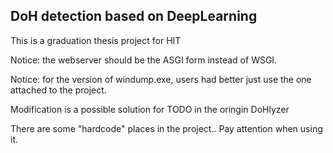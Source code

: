 ## DoH detection based on DeepLearning
This is a graduation thesis project for HIT

Notice: the webserver should be the ASGI form instead of WSGI.

Notice: for the version of windump.exe, users had better just use the one attached to the project.

Modification is a possible solution for TODO in the oringin DoHlyzer

There are some "hardcode" places in the project.. Pay attention when using it.
